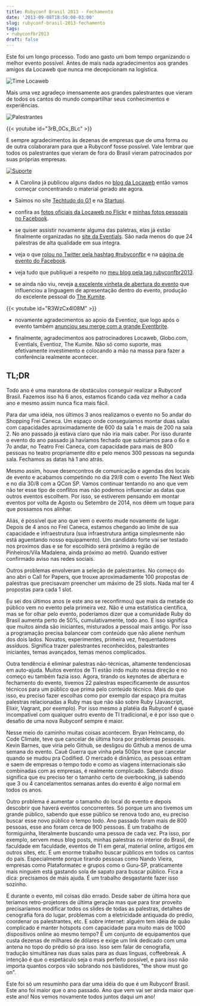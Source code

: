 ```yaml
---
title: Rubyconf Brasil 2013 - Fechamento
date: '2013-09-08T18:50:00-03:00'
slug: rubyconf-brasil-2013-fechamento
tags:
- rubyconfbr2013
draft: false
---
```


Este foi um longo processo. Todo ano gasto um bom tempo organizando o melhor evento possível. Antes de mais nada agradecimentos aos grandes amigos da Locaweb que nunca me decepcionam na logística.

![Time Locaweb](https://akitaonrails.s3.amazonaws.com/assets/image_asset/image/386/9661260049_9893fcf2a6_c.jpg)

Mais uma vez agradeço imensamente aos grandes palestrantes que vieram de todos os cantos do mundo compartilhar seus conhecimentos e experiências.

![Palestrantes](https://akitaonrails.s3.amazonaws.com/assets/image_asset/image/387/9661260617_f9e56b82df_h.jpg)

{{< youtube id="3rB_0Cs_BLc" >}}

E sempre agradecimentos às dezenas de empresas que de uma forma ou de outra colaboraram para que a Rubyconf fosse possível. Vale lembrar que todos os palestrantes que vieram de fora do Brasil vieram patrocinados por suas próprias empresas.

[![Suporte](https://akitaonrails.s3.amazonaws.com/assets/image_asset/image/388/Screen_Shot_2013-09-08_at_6.48.19_PM.png)](http://www.rubyconf.com.br)

* A Carolina já publicou alguns dados no [blog da Locaweb](http://blog.locaweb.com.br/geral/rubyconf/) então vamos começar concentrando o material gerado ate agora.

* Saímos no site [Techtudo do G1](http://www.techtudo.com.br/noticias/noticia/2013/08/rubyconf-brasil-2013-tem-inscricoes-abertas-com-preco-reduzido.html) e na [Startupi](http://startups.ig.com.br/2013/video-rubyconf-2013-o-celeiro-dos-feras-da-programacao/).

* confira as [fotos oficiais da Locaweb no Flickr](http://www.flickr.com/photos/locaweb/sets/72157635365024192/) e [minhas fotos pessoais no Facebook](https://www.facebook.com/akitaonrails/media_set?set=a.10151830894024837.1073741828.616304836&type=3).

* se quiser assistir novamente alguma das paletras, elas já estão finalmente organizadas no [site da Eventials](eventials.com/rubyconf2013). São nada menos do que 24 palestras de alta qualidade em sua íntegra.

* veja o que [rolou no Twitter pela hashtag #rubyconfbr](https://twitter.com/search?q=%23rubyconfbr&src=typd) e na [página de evento do Facebook](https://www.facebook.com/events/598219063551421/).

* veja tudo que publiquei a respeito no [meu blog pela tag rubyconfbr2013](http://www.akitaonrails.com/rubyconfbr2013).

* se ainda não viu, reveja [a excelente vinheta de abertura do evento](http://www.akitaonrails.com/2013/08/19/rubyconf-brasil-2013-vinheta-de-abertura#.UizpumRgZ3Y) que influenciou a linguagem de apresentação dentro do evento, produção do excelente pessoal do [The Kumite](http://www.thekumite.org/).

{{< youtube id="R3WzCx4l08M" >}}

* novamente agradecimentos ao apoio da Eventioz, que logo após o evento também [anunciou seu merge com a grande Eventbrite](http://techcrunch.com/2013/09/03/eventbrite-acquires-eventioz-and-lanyrd/).

* finalmente, agradecimentos aos patrocinadores Locaweb, Globo.com, Eventials, Eventioz, The Kumite. Não só como suporte, mas efetivamente investimento e colocando a mão na massa para fazer a conferência realmente acontecer.

## TL;DR

Todo ano é uma maratona de obstáculos conseguir realizar a Rubyconf Brasil. Fazemos isso há 6 anos, estamos ficando cada vez melhor a cada ano e mesmo assim nunca fica mais fácil.

Para dar uma idéia, nos últimos 3 anos realizamos o evento no 5o andar do Shopping Frei Caneca. Um espaço onde conseguíamos montar duas salas com capacidades aproximadamente de 600 da sala 1 e mais de 200 na sala 2. No ano passado já estava claro que não iria mais caber. Por isso durante o evento do ano passado já havíamos fechado que subiríamos para o 6o e 7o andar, no Teatro Frei Caneca, com capacidade para mais de 800 pessoas no teatro propriamente dito e pelo menos 300 pessoas na segunda sala. Fechamos as datas há 1 ano atrás.

Mesmo assim, houve desencontros de comunicação e agendas dos locais de evento e acabamos competindo no dia 29/8 com o evento The Next Web e no dia 30/8 com a QCon SP. Vamos continuar tentando no ano que vem não ter esse tipo de conflitos mas não podemos influenciar as datas que outros eventos escolhem. Por isso, se estiverem pensando em montar eventos por volta de Agosto ou Setembro de 2014, nos dêem um toque para que possamos nos alinhar.

Aliás, é possível que ano que vem o evento mude novamente de lugar. Depois de 4 anos no Frei Caneca, estamos chegando ao limite de sua capacidade e infraestrutura (sua infraestrutura antiga simplesmente não está aguentando nosso equipamento). Um candidato forte vai ser testado nos proximos dias e se for escolhido será próximo à região de Pinheiros/Vila Madalena, ainda próximo ao metrô. Quando estiver confirmado aviso nas redes sociais.

Outros problemas envolveram a seleção de palestrantes. No começo do ano abri o Call for Papers, que trouxe aproximadamente 100 propostas de palestras que precisavam preencher um máximo de 25 slots. Nada mal ter 4 propostas para cada 1 slot.

Eu sei dos últimos anos (e este ano se reconfirmou) que mais da metade do público vem no evento pela primeira vez. Não é uma estatística científica, mas se for olhar pelo evento, poderíamos dizer que a comunidade Ruby do Brasil aumenta perto de 50%, cumulativamente, todo ano. E isso significa que muitos ainda são iniciantes, misturados a pessoal mais antigo. Por isso a programação precisa balancear com conteúdo que não aliene nenhum dos dois lados. Novatos, experimentes, primeira vez, frequentadores assíduos. Significa trazer palestrantes reconhecidos, palestrantes iniciantes, temas avançados, temas menos complicados.

Outra tendência é eliminar palestras não-técnicas, altamente tendenciosas em auto-ajuda. Muitos eventos de TI estão indo muito nessa direção e no começo eu também fazia isso. Agora, tirando os keynotes de abertura e fechamento do evento, tivemos 22 palestras especificamente de assuntos técnicos para um público que prima pelo conteúdo técnico. Mais do que isso, eu preciso fazer escolhas como por exemplo dar espaço pra muitas palestras relacionadas a Ruby mas que não são sobre Ruby (Javascript, Elixir, Vagrant, por exemplo). Por isso mesmo a platéia da Rubyconf é quase incompatível com qualquer outro evento de TI tradicional, e é por isso que o desafio de uma nova Rubyconf sempre é maior.

Nesse meio do caminho muitas coisas acontecem. Bryan Helmcamp, do Code Climate, teve que cancelar de última hora por problemas pessoais. Kevin Barnes, que viria pelo Github, se desligou do Github a menos de uma semana do evento. Cauê Guerra que vinha pela 500px teve que cancelar quando se mudou pra Codified. O mercado é dinâmico, as pessoas entram e saem de empresas o tempo todo e como as viagens internacionais são combinadas com as empresas, é realmente complicado. Sabendo disso significa que eu preciso ter o tamanho certo de overbooking, já sabendo que 3 ou 4 cancelamentos semanas antes do evento é algo normal em todos os anos.

Outro problema é aumentar o tamanho do local do evento e depois descobrir que haverá eventos concorrentes. Só porque um ano tivemos um grande público, sabendo que esse público se renova todo ano, eu preciso buscar esse novo público o tempo todo. Ano passado foram mais de 800 pessoas, esse ano foram cerca de 900 pessoas. É um trabalho de formiguinha, literalmente buscando uma pessoa de cada vez. Pra isso, por exemplo, servem meus blog posts, minhas palestras no interior do Brasil, de faculdade em faculdade, eventos de TI em geral, material online, artigos em outros sites, etc. É um enorme trabalho buscar públicos em todos os cantos do país. Especialmente porque tirando pessoas como Nando Vieira, empresas como Plataformatec e grupos como o Guru-SP, praticamente mais ninguém está gastando sola de sapato para buscar público. Fica a dica: precisamos de mais ajuda. É um trabalho desgastante fazer isso sozinho.

E durante o evento, mil coisas dão errado. Desde saber de última hora que teríamos retro-projetores de última geração mas que para tirar proveito precisaríamos modificar todos os slides de todas as palestras, detalhes de cenografia fora do lugar, problemas com a eletricidade antiquada do prédio, coordenar os palestrantes, etc. E sobre internet: alguém tem idéia de quão complicado é manter hotspots com capacidade para muito mais de 1000 dispositivos online ao mesmo tempo? É um conjunto de equipamentos que custa dezenas de milhares de dólares e exige um link dedicado com uma antena no topo do prédio só pra isso. Isso sem falar de cenografia, tradução simultânea nas duas salas para as duas línguas, coffeebreak. A intenção é que o espetáculo seja o mais perfeito possível, e para isso não importa quantos corpos vão sobrando nos bastidores, "the show must go on".

Este foi só um resuminho para dar uma idéia do que é um Rubyconf Brasil. Este ano foi maior que o ano passado. Ano que vem vai ser ainda maior que este ano! Nos vemos novamente todos juntos daqui um ano!
